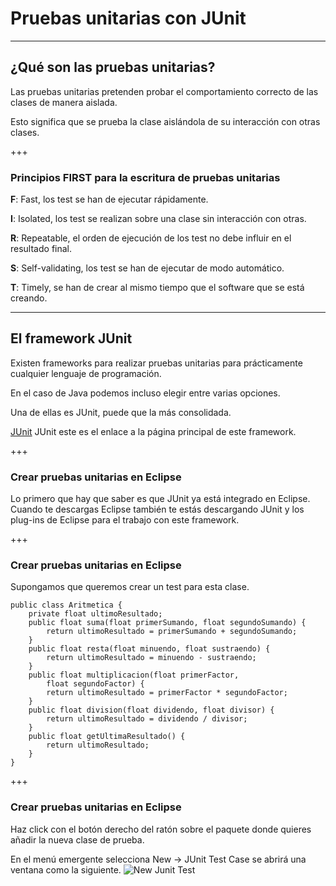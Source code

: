 # Pruebas unitarias con JUnit

---

## ¿Qué son las pruebas unitarias?
Las pruebas unitarias pretenden probar el comportamiento correcto de las clases de manera aislada.

Esto significa que se prueba la clase aislándola de su interacción con otras clases.

+++

### Principios FIRST para la escritura de pruebas unitarias
**F**: Fast, los test se han de ejecutar rápidamente.

**I**: Isolated, los test se realizan sobre una clase sin interacción con otras.

**R**: Repeatable, el orden de ejecución de los test no debe influir en el resultado final.

**S**: Self-validating, los test se han de ejecutar de modo automático.

**T**: Timely, se han de crear al mismo tiempo que el software que se está creando.

---

## El framework JUnit

Existen frameworks para realizar pruebas unitarias para prácticamente cualquier lenguaje de programación.

En el caso de Java podemos incluso elegir entre varias opciones.

Una de ellas es JUnit, puede que la más consolidada.

[JUnit](http://www.junit.org/) JUnit este es el enlace a la página principal de este framework.

+++

### Crear pruebas unitarias en Eclipse

Lo primero que hay que saber es que JUnit ya está integrado en Eclipse. Cuando te descargas Eclipse también te estás descargando JUnit y los plug-ins de Eclipse para el trabajo con este framework.

+++
### Crear pruebas unitarias en Eclipse
Supongamos que queremos crear un test para esta clase.

    public class Aritmetica {
        private float ultimoResultado;
        public float suma(float primerSumando, float segundoSumando) {
            return ultimoResultado = primerSumando + segundoSumando;
        }
        public float resta(float minuendo, float sustraendo) {
            return ultimoResultado = minuendo - sustraendo;
        }
        public float multiplicacion(float primerFactor,
            float segundoFactor) {
            return ultimoResultado = primerFactor * segundoFactor;
        }
        public float division(float dividendo, float divisor) {
            return ultimoResultado = dividendo / divisor;
        }
    	public float getUltimaResultado() {
        	return ultimoResultado;
    	}
    }
    
+++
### Crear pruebas unitarias en Eclipse
Haz click con el botón derecho del ratón sobre el paquete donde quieres añadir la nueva clase de prueba.

En el menú emergente selecciona New → JUnit Test Case se abrirá una ventana como la siguiente.
![New Junit Test](./assets/img/creacionTestCase.png  "New Junit Test")
